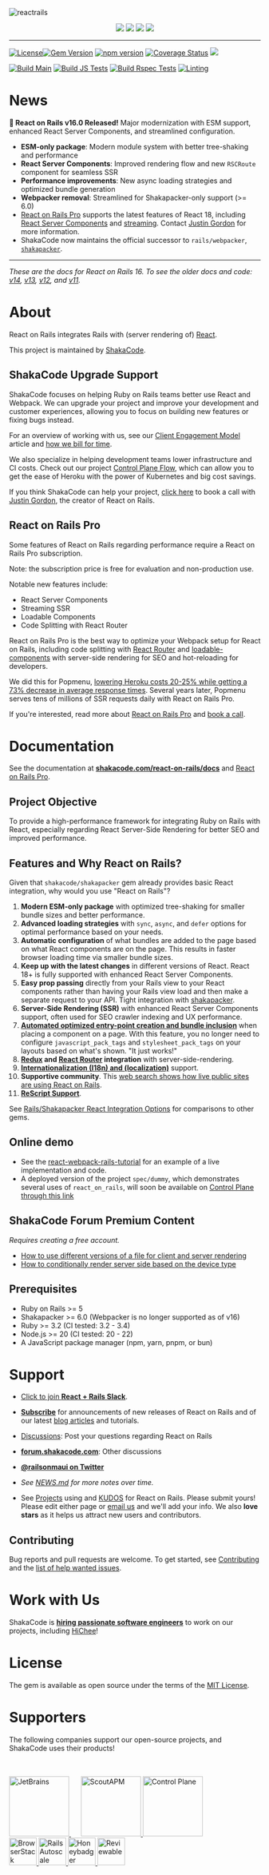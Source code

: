![reactrails](https://user-images.githubusercontent.com/10421828/79436261-52159b80-7fd9-11ea-994e-2a98dd43e540.png)

<p align="center">
 <a href="https://shakacode.com/"><img src="https://user-images.githubusercontent.com/10421828/79436256-517d0500-7fd9-11ea-9300-dfbc7c293f26.png"></a>
 <a href="https://forum.shakacode.com/"><img src="https://user-images.githubusercontent.com/10421828/79436266-53df5f00-7fd9-11ea-94b3-b985e1b05bdc.png"></a>
 <a href="https://www.shakacode.com/react-on-rails-pro"><img src="https://user-images.githubusercontent.com/10421828/79436265-53df5f00-7fd9-11ea-8220-fc474f6a856c.png"></a>
 <a href="https://github.com/sponsors/shakacode"><img src="https://user-images.githubusercontent.com/10421828/79466109-cdd90d80-8004-11ea-88e5-25f9a9ddcf44.png"></a>
</p>

---

[![License](https://img.shields.io/badge/license-mit-green.svg)](LICENSE.md)[![Gem Version](https://badge.fury.io/rb/react_on_rails.svg)](https://badge.fury.io/rb/react_on_rails) [![npm version](https://badge.fury.io/js/react-on-rails.svg)](https://badge.fury.io/js/react-on-rails) [![Coverage Status](https://coveralls.io/repos/shakacode/react_on_rails/badge.svg?branch=master&service=github)](https://coveralls.io/github/shakacode/react_on_rails?branch=master) [![](https://ruby-gem-downloads-badge.herokuapp.com/react_on_rails?type=total)](https://rubygems.org/gems/react_on_rails)

[![Build Main](https://github.com/shakacode/react_on_rails/actions/workflows/main.yml/badge.svg)](https://github.com/shakacode/react_on_rails/actions/workflows/main.yml)
[![Build JS Tests](https://github.com/shakacode/react_on_rails/actions/workflows/package-js-tests.yml/badge.svg)](https://github.com/shakacode/react_on_rails/actions/workflows/package-js-tests.yml)
[![Build Rspec Tests](https://github.com/shakacode/react_on_rails/actions/workflows/rspec-package-specs.yml/badge.svg)](https://github.com/shakacode/react_on_rails/actions/workflows/rspec-package-specs.yml)
[![Linting](https://github.com/shakacode/react_on_rails/actions/workflows/lint-js-and-ruby.yml/badge.svg)](https://github.com/shakacode/react_on_rails/actions/workflows/lint-js-and-ruby.yml)

# News

**🚀 React on Rails v16.0 Released!** Major modernization with ESM support, enhanced React Server Components, and streamlined configuration.

- **ESM-only package**: Modern module system with better tree-shaking and performance
- **React Server Components**: Improved rendering flow and new `RSCRoute` component for seamless SSR
- **Performance improvements**: New async loading strategies and optimized bundle generation
- **Webpacker removal**: Streamlined for Shakapacker-only support (>= 6.0)
- [React on Rails Pro](https://www.shakacode.com/react-on-rails-pro/) supports the latest features of React 18, including [React Server Components](https://react.dev/reference/rsc/server-components) and [streaming](https://react.dev/reference/react-dom/server/renderToPipeableStream). Contact [Justin Gordon](mailto:justin@shakacode.com) for more information.
- ShakaCode now maintains the official successor to `rails/webpacker`, [`shakapacker`](https://github.com/shakacode/shakapacker).

---

_These are the docs for React on Rails 16. To see the older docs and code: [v14](https://github.com/shakacode/react_on_rails/tree/14.0.0), [v13](https://github.com/shakacode/react_on_rails/tree/13.4.0), [v12](https://github.com/shakacode/react_on_rails/tree/12.6.0), and [v11](https://github.com/shakacode/react_on_rails/tree/11.3.0)._

# About

React on Rails integrates Rails with (server rendering of) [React](https://github.com/facebook/react).

This project is maintained by [ShakaCode](https://www.shakacode.com).

## ShakaCode Upgrade Support

ShakaCode focuses on helping Ruby on Rails teams better use React and Webpack. We can upgrade your project and improve your development and customer experiences, allowing you to focus on building new features or fixing bugs instead.

For an overview of working with us, see our [Client Engagement Model](https://www.shakacode.com/blog/client-engagement-model/) article and [how we bill for time](https://www.shakacode.com/blog/shortcut-jira-trello-github-toggl-time-and-task-tracking/).

We also specialize in helping development teams lower infrastructure and CI costs. Check out our project [Control Plane Flow](https://github.com/shakacode/control-plane-flow/), which can allow you to get the ease of Heroku with the power of Kubernetes and big cost savings.

If you think ShakaCode can help your project, [click here](https://meetings.hubspot.com/justingordon/30-minute-consultation) to book a call with [Justin Gordon](mailto:justin@shakacode.com), the creator of React on Rails.

## React on Rails Pro

Some features of React on Rails regarding performance require a React on Rails Pro subscription.

Note: the subscription price is free for evaluation and non-production use.

Notable new features include:
* React Server Components
* Streaming SSR
* Loadable Components
* Code Splitting with React Router

React on Rails Pro is the best way to optimize your Webpack setup for React on Rails, including code splitting with [React Router](https://reactrouter.com/) and [loadable-components](https://loadable-components.com/) with server-side rendering for SEO and hot-reloading for developers.

We did this for Popmenu, [lowering Heroku costs 20-25% while getting a 73% decrease in average response times](https://www.shakacode.com/recent-work/popmenu/). Several years later, Popmenu serves tens of millions of SSR requests daily with React on Rails Pro.

If you're interested, read more about [React on Rails Pro](https://www.shakacode.com/react-on-rails-pro/) and [book a call](https://meetings.hubspot.com/justingordon/30-minute-consultation).

# Documentation

See the documentation at **[shakacode.com/react-on-rails/docs](https://www.shakacode.com/react-on-rails/docs/)** and [React on Rails Pro](https://www.shakacode.com/react-on-rails-pro/).

## Project Objective

To provide a high-performance framework for integrating Ruby on Rails with React, especially regarding React Server-Side Rendering for better SEO and improved performance.

## Features and Why React on Rails?

Given that `shakacode/shakapacker` gem already provides basic React integration, why would you use "React on Rails"?

1. **Modern ESM-only package** with optimized tree-shaking for smaller bundle sizes and better performance.
1. **Advanced loading strategies** with `sync`, `async`, and `defer` options for optimal performance based on your needs.
1. **Automatic configuration** of what bundles are added to the page based on what React components are on the page. This results in faster browser loading time via smaller bundle sizes.
1. **Keep up with the latest changes** in different versions of React. React 18+ is fully supported with enhanced React Server Components.
1. **Easy prop passing** directly from your Rails view to your React components rather than having your Rails view load and then make a separate request to your API.
   Tight integration with [shakapacker](https://github.com/shakacode/shakapacker).
1. **Server-Side Rendering (SSR)** with enhanced React Server Components support, often used for SEO crawler indexing and UX performance.
1. **[Automated optimized entry-point creation and bundle inclusion](https://www.shakacode.com/react-on-rails/docs/guides/file-system-based-automated-bundle-generation/)** when placing a component on a page. With this feature, you no longer need to configure `javascript_pack_tags` and `stylesheet_pack_tags` on your layouts based on what's shown. "It just works!"
1. **[Redux](https://redux.js.org/) and [React Router](https://reactrouter.com/) integration** with server-side-rendering.
1. **[Internationalization (I18n) and (localization)](https://www.shakacode.com/react-on-rails/docs/guides/i18n)** support.
1. **Supportive community**. This [web search shows how live public sites are using React on Rails](https://publicwww.com/websites/%22react-on-rails%22++-undeveloped.com+depth%3Aall/).
1. **[ReScript Support](https://github.com/shakacode/rescript-react-on-rails-example)**.

See [Rails/Shakapacker React Integration Options](https://www.shakacode.com/react-on-rails/docs/guides/rails-webpacker-react-integration-options) for comparisons to other gems.

## Online demo

- See the [react-webpack-rails-tutorial](https://github.com/shakacode/react-webpack-rails-tutorial) for an example of a live implementation and code.
- A deployed version of the project `spec/dummy`, which demonstrates several uses of `react_on_rails`, will soon be available on [Control Plane through this link](https://ror-spec-dummy.reactrails.com/)

## ShakaCode Forum Premium Content

_Requires creating a free account._

- [How to use different versions of a file for client and server rendering](https://forum.shakacode.com/t/how-to-use-different-versions-of-a-file-for-client-and-server-rendering/1352)
- [How to conditionally render server side based on the device type](https://forum.shakacode.com/t/how-to-conditionally-render-server-side-based-on-the-device-type/1473)

## Prerequisites

- Ruby on Rails >= 5
- Shakapacker >= 6.0 (Webpacker is no longer supported as of v16)
- Ruby >= 3.2 (CI tested: 3.2 - 3.4)
- Node.js >= 20 (CI tested: 20 - 22)
- A JavaScript package manager (npm, yarn, pnpm, or bun)

# Support

- [Click to join **React + Rails Slack**](https://join.slack.com/t/reactrails/shared_invite/zt-38oicm9d0-OO0V~bdg4aYNuZuUbRFSXg).

- [**Subscribe**](https://app.mailerlite.com/webforms/landing/l1d9x5) for announcements of new releases of React on Rails and of our latest [blog articles](https://blog.shakacode.com) and tutorials.
- [Discussions](https://github.com/shakacode/react_on_rails/discussions): Post your questions regarding React on Rails
- **[forum.shakacode.com](https://forum.shakacode.com)**: Other discussions
- **[@railsonmaui on Twitter](https://twitter.com/railsonmaui)**
- _See [NEWS.md](https://github.com/shakacode/react_on_rails/tree/master/NEWS.md) for more notes over time._
- See [Projects](https://github.com/shakacode/react_on_rails/tree/master/PROJECTS.md) using and [KUDOS](https://github.com/shakacode/react_on_rails/tree/master/KUDOS.md) for React on Rails. Please submit yours! Please edit either page or [email us](mailto:contact@shakacode.com) and we'll add your info. We also **love stars** as it helps us attract new users and contributors.

## Contributing

Bug reports and pull requests are welcome. To get started, see [Contributing](https://github.com/shakacode/react_on_rails/tree/master/CONTRIBUTING.md) and the [list of help wanted issues](https://github.com/shakacode/react_on_rails/labels/contributions%3A%20up%20for%20grabs%21).

# Work with Us

ShakaCode is **[hiring passionate software engineers](http://www.shakacode.com/career)** to work on our projects, including [HiChee](https://hichee.com)!

# License

The gem is available as open source under the terms of the [MIT License](https://github.com/shakacode/react_on_rails/tree/master/LICENSE.md).

# Supporters

The following companies support our open-source projects, and ShakaCode uses their products!

<br />
<br />

<a href="https://jb.gg/OpenSource" style="margin-right: 20px;">
  <img src="https://resources.jetbrains.com/storage/products/company/brand/logos/jetbrains.png" alt="JetBrains" height="120px">
</a>
<a href="https://scoutapp.com">
  <picture>
    <source media="(prefers-color-scheme: dark)" srcset="https://user-images.githubusercontent.com/4244251/184881147-0d077438-3978-40da-ace9-4f650d2efe2e.png">
    <source media="(prefers-color-scheme: light)" srcset="https://user-images.githubusercontent.com/4244251/184881152-9f2d8fba-88ac-4ba6-873b-22387f8711c5.png">
    <img alt="ScoutAPM" src="https://user-images.githubusercontent.com/4244251/184881152-9f2d8fba-88ac-4ba6-873b-22387f8711c5.png" height="120px">
  </picture>
</a>
<a href="https://shakacode.controlplane.com">
  <picture>
    <img alt="Control Plane" src="https://github.com/shakacode/.github/assets/20628911/90babd87-62c4-4de3-baa4-3d78ef4bec25" height="120px">
  </picture>
</a>
<br />
<a href="https://www.browserstack.com">
  <picture>
    <source media="(prefers-color-scheme: dark)" srcset="https://user-images.githubusercontent.com/4244251/184881122-407dcc29-df78-4b20-a9ad-f597b56f6cdb.png">
    <source media="(prefers-color-scheme: light)" srcset="https://user-images.githubusercontent.com/4244251/184881129-e1edf4b7-3ae1-4ea8-9e6d-3595cf01609e.png">
    <img alt="BrowserStack" src="https://user-images.githubusercontent.com/4244251/184881129-e1edf4b7-3ae1-4ea8-9e6d-3595cf01609e.png" height="55px">
  </picture>
</a>
<a href="https://railsautoscale.com">
  <img src="https://user-images.githubusercontent.com/4244251/184881144-95c2c25c-9879-4069-864d-4e67d6ed39d2.png" alt="Rails Autoscale" height="55px">
</a>
<a href="https://www.honeybadger.io">
  <img src="https://user-images.githubusercontent.com/4244251/184881133-79ee9c3c-8165-4852-958e-31687b9536f4.png" alt="Honeybadger" height="55px">
</a>
<a href="https://reviewable.io">
  <img src="https://user-images.githubusercontent.com/20628911/230848305-c94510a4-82d7-468f-bf9f-eeb81d3f2ce0.png" alt="Reviewable" height="55px">
</a>
